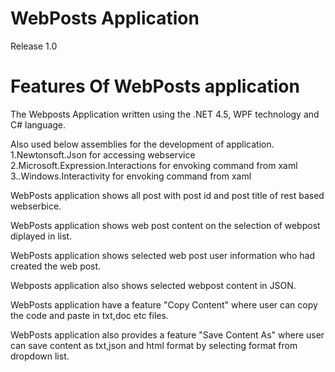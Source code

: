 WebPosts Application
=========================================

Release 1.0

Features Of WebPosts application
=========================================

The Webposts Application  written using the .NET 4.5, WPF technology and C# language.

Also used below assemblies for the development of application.
1.Newtonsoft.Json for accessing webservice
2.Microsoft.Expression.Interactions for envoking command from xaml
3..Windows.Interactivity for envoking command from xaml 

WebPosts application shows all post with post id and post title of rest based webserbice.

WebPosts application shows web post content on the selection of webpost diplayed in list.

WebPosts application shows selected web post user information who had created the web post.

Webposts application also shows selected webpost content in JSON.

WebPosts application have a feature "Copy Content" where user can copy the code and paste in txt,doc etc files.

WebPosts application also provides a feature "Save Content As" where user can save content as txt,json and html format by 
selecting format from dropdown list. 
